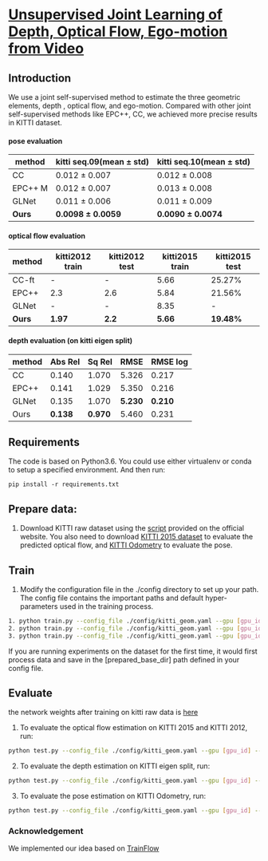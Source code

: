 # [Unsupervised Joint Learning of Depth, Optical Flow, Ego-motion from Video](https://arxiv.org/abs/2105.14520)

## Introduction

We use a joint self-supervised method to estimate the three geometric elements, depth , optical flow, and ego-motion. Compared with other joint self-supervised methods like EPC++, CC, we achieved more precise results in KITTI dataset.

#### pose evaluation

| method   | kitti seq.09(mean ± std) | kitti seq.10(mean ± std) |
| -------- | ------------------------ | ------------------------ |
| CC       | 0.012 ± 0.007            | 0.012 ± 0.008            |
| EPC++ M  | 0.012 ± 0.007            | 0.013 ± 0.008            |
| GLNet    | 0.011 ± 0.006            | 0.011 ± 0.009            |
| **Ours** | **0.0098 ± 0.0059**      | **0.0090 ± 0.0074**      |

#### optical flow evaluation

| method   | kitti2012 train | kitti2012 test | kitti2015 train | kitti2015 test |
| -------- | --------------- | -------------- | --------------- | -------------- |
| CC-ft    | -               | -              | 5.66            | 25.27%         |
| EPC++    | 2.3             | 2.6            | 5.84            | 21.56%         |
| GLNet    | -               | -              | 8.35            | -              |
| **Ours** | **1.97**        | **2.2**        | **5.66**        | **19.48%**     |

#### depth evaluation (on kitti eigen split)

| method | Abs Rel   | Sq Rel    | RMSE      | RMSE log  |
| ------ | --------- | --------- | --------- | --------- |
| CC     | 0.140     | 1.070     | 5.326     | 0.217     |
| EPC++  | 0.141     | 1.029     | 5.350     | 0.216     |
| GLNet  | 0.135     | 1.070     | **5.230** | **0.210** |
| Ours   | **0.138** | **0.970** | 5.460     | 0.231     |

## Requirements

The code is based on Python3.6. You could use either virtualenv or conda to setup a specified environment. And then run:

`pip install -r requirements.txt`

## Prepare data:

1. Download KITTI raw dataset using the <a href="http://www.cvlibs.net/download.php?file=raw_data_downloader.zip">script</a> provided on the official website. You also need to download <a href="http://www.cvlibs.net/datasets/kitti/eval_scene_flow.php?benchmark=flow">KITTI 2015 dataset</a> to evaluate the predicted optical flow, and <a href="http://www.cvlibs.net/datasets/kitti/eval_odometry.php">KITTI Odometry</a> to evaluate the pose. 

## Train

1. Modify the configuration file in the ./config directory to set up your path. The config file contains the important paths and default hyper-parameters used in the training process.

```bash
1. python train.py --config_file ./config/kitti_geom.yaml --gpu [gpu_id] --mode flow --prepared_save_dir [name_of_your_prepared_dataset] --model_dir [your/directory/to/save/training/models]
2. python train.py --config_file ./config/kitti_geom.yaml --gpu [gpu_id] --mode depth --prepared_save_dir [name_of_your_prepared_dataset] --model_dir [your/directory/to/save/training/models]
3. python train.py --config_file ./config/kitti_geom.yaml --gpu [gpu_id] --mode geom --flow_pretrained_model [your/file/to/save/training/models/flow_weights] --depth_pretrained_model [your/file/to/save/training/models/depth_weights] --prepared_save_dir [name_of_your_prepared_dataset] --model_dir [your/directory/to/save/training/models]
```

If you are running experiments on the dataset for the first time, it would first process data and save in the [prepared_base_dir] path defined in your config file. 

## Evaluate

the network weights after training on kitti raw data is [here](https://drive.google.com/file/d/1HEXI4v5Xsd1FspYlUE-7p96_pLrG67mJ/view?usp=sharing)

1. To evaluate the optical flow estimation on KITTI 2015 and KITTI 2012, run:
```bash
python test.py --config_file ./config/kitti_geom.yaml --gpu [gpu_id] --mode geom --task [kitti_flow_2015/kitti_flow_2012] --pretrained_model [path/to/your/model]
```

2. To evaluate the depth estimation on KITTI eigen split, run:
```bash
python test.py --config_file ./config/kitti_geom.yaml --gpu [gpu_id] --mode geom --task kitti_depth --pretrained_model [path/to/your/model]
```

3. To evaluate the pose estimation on KITTI Odometry, run:
```bash
python test.py --config_file ./config/kitti_geom.yaml --gpu [gpu_id] --mode geom --task kitti_pose --pretrained_model [path/to/your/model]
```

### Acknowledgement

We implemented our idea based on <a href="https://github.com/B1ueber2y/TrianFlow">TrainFlow</a>

